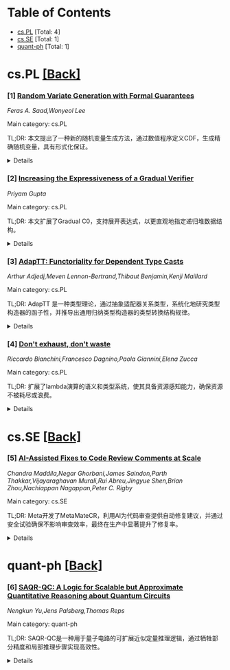 <div id=toc></div>

# Table of Contents

- [cs.PL](#cs.PL) [Total: 4]
- [cs.SE](#cs.SE) [Total: 1]
- [quant-ph](#quant-ph) [Total: 1]


<div id='cs.PL'></div>

# cs.PL [[Back]](#toc)

### [1] [Random Variate Generation with Formal Guarantees](https://arxiv.org/abs/2507.13494)
*Feras A. Saad,Wonyeol Lee*

Main category: cs.PL

TL;DR: 本文提出了一种新的随机变量生成方法，通过数值程序定义CDF，生成精确随机变量，具有形式化保证。


<details>
  <summary>Details</summary>
Motivation: 现有随机变量生成方法在精度、效率和自动化方面存在不足，需要一种更优的解决方案。

Method: 基于有限精度数值程序定义CDF，合成精确随机变量生成器，支持多种二进制数格式，避免任意精度计算。

Result: 开发了C语言库，在多种分布上表现优于GNU科学库，具有更高精度和熵效率。

Conclusion: 该方法在精度、效率和自动化方面优于现有技术，适用于广泛分布类型。

Abstract: This article introduces a new approach to principled and practical random
variate generation with formal guarantees. The key idea is to first specify the
desired probability distribution in terms of a finite-precision numerical
program that defines its cumulative distribution function (CDF), and then
generate exact random variates according to this CDF. We present a universal
and fully automated method to synthesize exact random variate generators given
any numerical CDF implemented in any binary number format, such as
floating-point, fixed-point, and posits. The method is guaranteed to operate
with the same precision used to specify the CDF, does not overflow, avoids
expensive arbitrary-precision arithmetic, and exposes a consistent API. The
method rests on a novel space-time optimal implementation for the class of
generators that attain the information-theoretically optimal Knuth and Yao
entropy rate, consuming the least possible number of input random bits per
output variate. We develop a random variate generation library using our method
in C and evaluate it on a diverse set of ``continuous'' and ``discrete''
distributions, showing competitive runtime with the state-of-the-art GNU
Scientific Library while delivering higher accuracy, entropy efficiency, and
automation.

</details>


### [2] [Increasing the Expressiveness of a Gradual Verifier](https://arxiv.org/abs/2507.13533)
*Priyam Gupta*

Main category: cs.PL

TL;DR: 本文扩展了Gradual C0，支持展开表达式，以更直观地指定递归堆数据结构。


<details>
  <summary>Details</summary>
Motivation: 静态验证虽然提供强正确性保证，但完全指定程序的过程复杂且繁琐。逐步验证旨在简化这一过程，但现有工具Gradual C0在规范语言上缺乏表现力。

Method: 设计并实现了对Gradual C0的扩展，支持展开表达式。

Result: 扩展后的工具能够更直观地指定递归堆数据结构。

Conclusion: 通过支持展开表达式，提升了逐步验证工具的实用性和表现力。

Abstract: Static verification provides strong correctness guarantees for code; however,
fully specifying programs for static verification is a complex, burdensome
process for users. Gradual verification was introduced to make this process
easier by supporting the verification of partially specified programs. The only
currently working gradual verifier, Gradual C0, successfully verifies heap
manipulating programs, but lacks expressiveness in its specification language.
This paper describes the design and implementation of an extension to Gradual
C0 that supports unfolding expressions, which allow more intuitive
specifications of recursive heap data structures.

</details>


### [3] [AdapTT: Functoriality for Dependent Type Casts](https://arxiv.org/abs/2507.13774)
*Arthur Adjedj,Meven Lennon-Bertrand,Thibaut Benjamin,Kenji Maillard*

Main category: cs.PL

TL;DR: AdapTT 是一种类型理论，通过抽象适配器关系类型，系统化地研究类型构造器的函子性，并推导出通用归纳类型构造器的类型转换结构规律。


<details>
  <summary>Details</summary>
Motivation: 研究依赖类型理论中类型转换的共同结构行为，尤其是类型构造器的函子性。

Method: 提出 AdapTT 类型理论，利用适配器关系类型，系统化地描述类型构造器的函子性。

Result: 通过 AdapTT 的描述，推导出通用归纳类型构造器的类型转换结构规律。

Conclusion: AdapTT 提供了一种系统化的方法，用于研究和应用类型构造器的函子性及其在类型转换中的作用。

Abstract: The ability to cast values between related types is a leitmotiv of many
flavors of dependent type theory, such as observational type theories,
subtyping, or cast calculi for gradual typing. These casts all exhibit a common
structural behavior that boils down to the pervasive functoriality of type
formers. We propose and extensively study a type theory, called AdapTT, which
makes systematic and precise this idea of functorial type formers, with respect
to an abstract notion of adapters relating types. Leveraging descriptions for
functorial inductive types in AdapTT, we derive structural laws for type casts
on general inductive type formers.

</details>


### [4] [Don't exhaust, don't waste](https://arxiv.org/abs/2507.13792)
*Riccardo Bianchini,Francesco Dagnino,Paola Giannini,Elena Zucca*

Main category: cs.PL

TL;DR: 扩展了lambda演算的语义和类型系统，使其具备资源感知能力，确保资源不被耗尽或浪费。


<details>
  <summary>Details</summary>
Motivation: 为lambda演算引入资源感知能力，以跟踪资源使用情况，避免资源耗尽或浪费。

Method: 基于任意等级代数参数化扩展，无需对底层语言进行特殊修改，采用大步语义形式化。

Result: 类型系统保证在良好类型程序中存在无资源耗尽或浪费的计算路径。

Conclusion: 通过共归纳推理技术，成功实现了资源感知的语义和类型系统的形式化与验证。

Abstract: We extend the semantics and type system of a lambda calculus equipped with
common constructs to be resource-aware. That is, the semantics keep tracks of
the usage of resources, and is stuck, besides in case of type errors, if either
a needed resource is exhausted, or a provided resource would be wasted. In such
way, the type system guarantees, besides standard soundness, that for
well-typed programs there is a computation where no resource gets either
exhausted or wasted.
  The no-waste extension is parametric on an arbitrary grade algebra, modeling
an arbitrary assortment of possible usages, and does not require ad-hoc changes
to the underlying language. To this end, the semantics needs to be formalized
in big-step style; as a consequence, expressing and proving (resource-aware)
soundness is challenging, and is achieved by applying recent techniques based
on coinductive reasoning.

</details>


<div id='cs.SE'></div>

# cs.SE [[Back]](#toc)

### [5] [AI-Assisted Fixes to Code Review Comments at Scale](https://arxiv.org/abs/2507.13499)
*Chandra Maddila,Negar Ghorbani,James Saindon,Parth Thakkar,Vijayaraghavan Murali,Rui Abreu,Jingyue Shen,Brian Zhou,Nachiappan Nagappan,Peter C. Rigby*

Main category: cs.SE

TL;DR: Meta开发了MetaMateCR，利用AI为代码审查提供自动修复建议，并通过安全试验确保不影响审查效率，最终在生产中显著提升了修复率。


<details>
  <summary>Details</summary>
Motivation: Meta每周有数万条代码审查评论，需要高效工具辅助开发者快速修复问题。

Method: 通过64k数据点微调Llama模型，并进行离线测试、安全试验和生产实验。

Result: 大型Llama模型离线准确率68%，优于GPT-4o 9个百分点；生产中修复率提升9.2个百分点。

Conclusion: MetaMateCR展示了AI辅助工具在规模化应用中的成功，同时强调了安全试验的重要性。

Abstract: Aim. There are 10s of thousands of code review comments each week at Meta. We
developed Metamate for Code Review (MetaMateCR) that provides AI-assisted fixes
for reviewer comments in production at scale.
  Method. We developed an internal benchmark of 64k <review comment, patch>
data points to fine-tune Llama models. Once our models achieve reasonable
offline results, we roll them into production. To ensure that our AI-assisted
fixes do not negatively impact the time it takes to do code reviews, we conduct
randomized controlled safety trials as well as full production experiments.
  Offline Results. As a baseline, we compare GPT-4o to our small and large
Llama models. In offline results, our LargeLSFT model creates an exact match
patch 68% of the time outperforming GPT-4o by 9 percentage points (pp). The
internal models also use more modern Hack functions when compared to the PHP
functions suggested by GPT-4o.
  Safety Trial. When we roll MetaMateCR into production in a safety trial that
compares no AI patches with AI patch suggestions, we see a large regression
with reviewers taking over 5% longer to conduct reviews. After investigation,
we modify the UX to only show authors the AI patches, and see no regressions in
the time for reviews.
  Production. When we roll LargeLSFT into production, we see an
ActionableToApplied rate of 19.7%, which is a 9.2pp improvement over GPT-4o.
Our results illustrate the importance of safety trials in ensuring that AI does
not inadvertently slow down engineers, and a successful review comment to AI
patch product running at scale.

</details>


<div id='quant-ph'></div>

# quant-ph [[Back]](#toc)

### [6] [SAQR-QC: A Logic for Scalable but Approximate Quantitative Reasoning about Quantum Circuits](https://arxiv.org/abs/2507.13635)
*Nengkun Yu,Jens Palsberg,Thomas Reps*

Main category: quant-ph

TL;DR: SAQR-QC是一种用于量子电路的可扩展近似定量推理逻辑，通过牺牲部分精度和局部推理步骤实现高效性。


<details>
  <summary>Details</summary>
Motivation: 现有量子程序验证技术效率低下，无法处理多量子位电路，需要一种可扩展的推理方法。

Method: 提出SAQR-QC逻辑，通过故意损失精度、控制精度损失积累和局部推理步骤实现高效推理。

Result: 通过GHZ电路和量子相位估计案例验证了SAQR-QC的有效性。

Conclusion: SAQR-QC为量子电路提供了一种可扩展的近似推理方法，适用于复杂量子算法。

Abstract: Reasoning about quantum programs remains a fundamental challenge, regardless
of the programming model or computational paradigm. Despite extensive research,
existing verification techniques are insufficient--even for quantum circuits, a
deliberately restricted model that lacks classical control, but still underpins
many current quantum algorithms. Many existing formal methods require
exponential time and space to represent and manipulate (representations of)
assertions and judgments, making them impractical for quantum circuits with
many qubits. This paper presents a logic for reasoning in such settings, called
SAQR-QC. The logic supports Scalable but Approximate Quantitative Reasoning
about Quantum Circuits, whence the name. SAQR-QC has three characteristics: (i)
some (deliberate) loss of precision is built into it; (ii) it has a mechanism
to help the accumulated loss of precision during a sequence of reasoning steps
remain small; and (iii) most importantly, to make reasoning scalable, all
reasoning steps are local--i.e., they each involve just a small number of
qubits. We demonstrate the effectiveness of SAQR-QC via two case studies: the
verification of GHZ circuits involving non-Clifford gates, and the analysis of
quantum phase estimation--a core subroutine in Shor's factoring algorithm.

</details>
